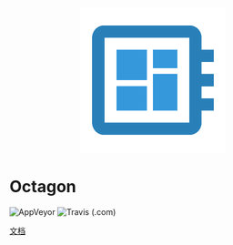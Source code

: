 <p align="center">
  <img width="256"src="https://raw.githubusercontent.com/creativeschool/octagon/master/public/icon.png">
</p>

# Octagon
![AppVeyor](https://img.shields.io/appveyor/ci/ZhangZisu/octagon.svg?logo=appveyor&logoColor=white&style=flat-square)
![Travis (.com)](https://img.shields.io/travis/com/creativeschool/octagon.svg?logo=travis&style=flat-square)

[文档](/doc)
